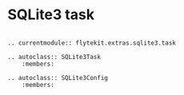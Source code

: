 # SQLite3 task

```{eval-rst}

.. currentmodule:: flytekit.extras.sqlite3.task

.. autoclass:: SQLite3Task
    :members:

.. autoclass:: SQLite3Config
    :members:

```
